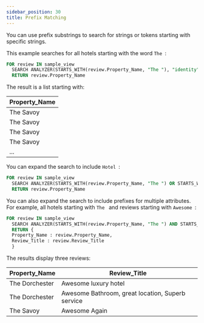 ```yaml
---
sidebar_position: 30
title: Prefix Matching
---
```


You can use prefix substrings to search for strings or tokens starting with specific strings.

This example searches for all hotels starting with the word `The `:

```sql
FOR review IN sample_view
  SEARCH ANALYZER(STARTS_WITH(review.Property_Name, "The "), "identity")
  RETURN review.Property_Name
```

The result is a list starting with:

| Property_Name |
| --- |
| The Savoy |
| The Savoy |
| The Savoy |
| The Savoy |
| ... |

You can expand the search to include `Hotel `:

```sql
FOR review IN sample_view
  SEARCH ANALYZER(STARTS_WITH(review.Property_Name, "The ") OR STARTS_WITH(review.Property_Name, "Hotel "), "identity")
  RETURN review.Property_Name
```

You can also expand the search to include prefixes for multiple attributes. For example, all hotels starting with `The ` and reviews starting with `Awesome `:

```sql
FOR review IN sample_view
  SEARCH ANALYZER(STARTS_WITH(review.Property_Name, "The ") AND STARTS_WITH(review.Review_Title, "Awesome "), "identity")
  RETURN {
  Property_Name : review.Property_Name,
  Review_Title : review.Review_Title
  }
```

The results display three reviews:

| Property_Name | Review_Title |
| --- | --- |
| The Dorchester | Awesome luxury hotel |
| The Dorchester | Awesome Bathroom, great location, Superb service |
| The Savoy | Awesome Again |